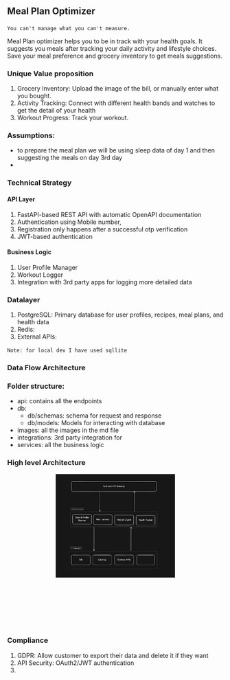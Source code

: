 

## Meal Plan Optimizer

`You can't manage what you can't measure.`

Meal Plan optimizer helps you to be in track with your health goals.
It suggests you meals after tracking your daily activity and lifestyle choices.
Save your meal preference and grocery inventory to get meals suggestions.

### Unique Value proposition

1. Grocery Inventory: Upload the image of the bill, or manually enter what you bought.
2. Activity Tracking: Connect with different health bands and watches to get the detail of your health
3. Workout Progress: Track your workout.


### Assumptions:

- to prepare the meal plan we will be using sleep data of day 1 and then suggesting the meals on day 3rd day
- 



### Technical Strategy

#### API Layer
1. FastAPI-based REST API with automatic OpenAPI documentation
2. Authentication using Mobile number,
3. Registration only happens after a successful otp verification
4. JWT-based authentication

#### Business Logic
1. User Profile Manager
2. Workout Logger
3. Integration with 3rd party apps for logging more detailed data


### Datalayer


1. PostgreSQL: Primary database for user profiles, recipes, meal plans, and health data
2. Redis: 
3. External APIs:

`Note: for local dev I have used sqllite`


### Data Flow Architecture




### Folder structure:

- api: contains all the endpoints
- db: 
  - db/schemas: schema for request and response
  - db/models: Models for interacting with database
- images: all the images in the md file
- integrations: 3rd party integration for   
- services: all the business logic




### High level Architecture

<p align="center">
<img src="images/high_arch.png" width="55%">
</p>




```mermaid







```



### Compliance

1. GDPR: Allow customer to export their data and delete it if they want
2. API Security: OAuth2/JWT authentication
3. 

